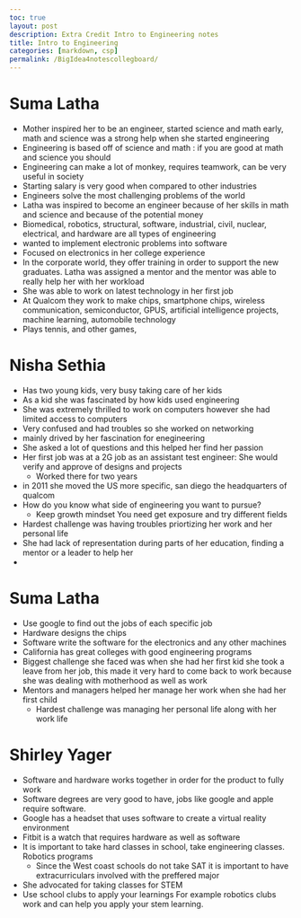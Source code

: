 ```yaml
---
toc: true
layout: post
description: Extra Credit Intro to Engineering notes
title: Intro to Engineering
categories: [markdown, csp]
permalink: /BigIdea4notescollegboard/
---
```


# Suma Latha
- Mother inspired her to be an engineer, started science and math early, math and science was a strong help when she started engineering
- Engineering is based off of science and math : if you are good at math and science you should 
- Engineering can make a lot of monkey, requires teamwork, can be very useful in society
- Starting salary is very good when compared to other industries
- Engineers solve the most challenging problems of the world
- Latha was inspired to become an engineer because of her skills in math and science and because of the potential money
- Biomedical, robotics, structural, software, industrial, civil, nuclear, electrical, and hardware are all types of engineering
- wanted to implement electronic problems into software
- Focused on electronics in her college experience
- In the corporate world, they offer training in order to support the new graduates. Latha was assigned a mentor and the mentor was able to really help her with her workload
- She was able to work on latest technology in her first job
- At Qualcom they work to make chips, smartphone chips, wireless communication, semiconductor, GPUS, artificial intelligence projects, machine learning, automobile technology
- Plays tennis, and other games, 
# Nisha Sethia
- Has two young kids, very busy taking care of her kids
- As a kid she was fascinated by how kids used engineering
- She was extremely thrilled to work on computers however she had limited access to computers
- Very confused and had troubles so she worked on networking
- mainly drived by her fascination for enegineering
- She asked a lot of questions and this helped her find her passion
- Her first job was at a 2G job as an assistant test engineer: She would verify and approve of designs and projects
  - Worked there for two years
- in 2011 she moved the US more specific, san diego the headquarters of qualcom
- How do you know what side of engineering you want to pursue?
  - Keep growth mindset You need get exposure and try different fields
- Hardest challenge was having troubles priortizing her work and her personal life
- She had lack of representation during parts of her education, finding a mentor or a leader to help her
- 
  
# Suma Latha
- Use google to find out the jobs of each specific job
- Hardware designs the chips
- Software write the software for the electronics and any other machines
- California has great colleges with good engineering programs
- Biggest challenge she faced was when she had her first kid she took a leave from her job, this made it very hard to come back to work because she was dealing with motherhood as well as work
- Mentors and managers helped her manage her work when she had her first child
  - Hardest challenge was managing her personal life along with her work life

# Shirley Yager
- Software and hardware works together in order for the product to fully work
- Software degrees are very good to have, jobs like google and apple require software.
- Google has a headset that uses software to create a virtual reality environment
- Fitbit is a watch that requires hardware as well as software
- It is important to take hard classes in school, take engineering classes. Robotics programs
  - Since the West coast schools do not take SAT it is important to have extracurriculars involved with the preffered major
- She advocated for taking classes for STEM
- Use school clubs to apply your learnings For example robotics clubs work and can help you apply your stem learning.

